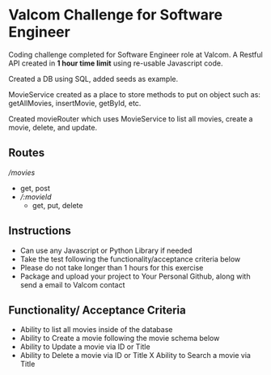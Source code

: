 # Valcom Challenge for Software Engineer

Coding challenge completed for Software Engineer role at Valcom. A Restful API created in **1 hour time limit** using re-usable Javascript code.

Created a DB using SQL, added seeds as example.

MovieService created as a place to store methods to put on object such as: getAllMovies, insertMovie, getById, etc.

Created movieRouter which uses MovieService to list all movies, create a movie, delete, and update.


## Routes

_/movies_
   - get, post
  -   _/:movieId_
        - get, put, delete




## Instructions
- Can use any Javascript or Python Library if needed
- Take the test following the functionality/acceptance criteria below
- Please do not take longer than 1 hours for this exercise
- Package and upload your project to Your Personal Github, along with send a email to Valcom contact

## Functionality/ Acceptance Criteria

 - Ability to list all movies inside of the database
- Ability to Create a movie following the movie schema below
- Ability to Update a movie via ID or Title
- Ability to Delete a movie via ID or Title
X Ability to Search a movie via Title